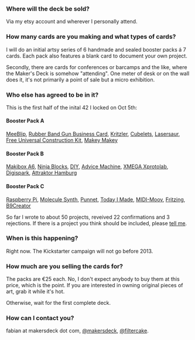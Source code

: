 ### Where will the deck be sold?

Via my etsy account and wherever I personally attend.

### How many cards are you making and what types of cards?

I will do an initial artsy series of 6 handmade and sealed booster packs á 7 cards. Each pack also features a blank card to document your own project. 

Secondly, there are cards for conferences or barcamps and the like, where the Maker's Deck is somehow "attending". One meter of desk or on the wall does it, it's not primarily a point of sale but a micro exhibition.

### Who else has agreed to be in it?

This is the first half of the inital 42 I locked on Oct 5th:

#### Booster Pack A

[MeeBlip](http://meeblip.com/), [Rubber Band Gun Business Card](http://builttospecstore.storenvy.com/products/330223-custom-rubber-band-gun-business-card), [Kritzler](http://tinkerlog.com/2011/09/02/der-kritzler/), [Cubelets](http://www.modrobotics.com/), [Lasersaur](http://labs.nortd.com/lasersaur), [Free Universal Construction Kit](http://fffff.at/free-universal-construction-kit/), [Makey Makey](http://www.makeymakey.com/)

#### Booster Pack B
[Makibox A6](http://www.makible.com/products/makibox-a6-1), [Ninja Blocks](http://ninjablocks.com/), [DIY](https://diy.org/), [Advice Machine](http://blog.notdot.net/2012/09/Penny-for-your-thoughts), [XMEGA Xprotolab](http://www.gabotronics.com/development-boards/xmega-xprotolab.htm), [Digispark](http://digistump.com/), [Attraktor Hamburg](http://blog.attraktor.org/)

#### Booster Pack C
[Raspberry Pi](http://www.raspberrypi.org/), [Molecule Synth](http://www.moleculesynth.com/), [Punnet](http://www.raspberrypi.org/phpBB3/viewtopic.php?t=6424), [Today I Made](http://todayimade.co/), [MIDI-Moov](http://tangiblefx.com), [Fritzing](http://fritzing.org/), [B9Creator](http://b9creator.com/)

So far I wrote to about 50 projects, reveived 22 confirmations and 3 rejections. If there is a project you think should be included, please [tell me](http://eepurl.com/pMUR5).

### When is this happening?

Right now. The Kickstarter campaign will not go before 2013.

### How much are you selling the cards for?

The packs are €25 each. No, I don't expect anybody to buy them at this price, which is the point. If you are interested in owning original pieces of art, grab it while it's hot. 

Otherwise, wait for the first complete deck.

### How can I contact you?

fabian at makersdeck dot com, [@makersdeck](https://twitter.com/makersdeck), [@filtercake](https://twitter.com/filtercake).
